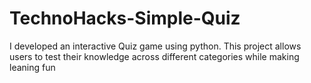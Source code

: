 # TechnoHacks-Simple-Quiz
I developed an interactive Quiz game using python. This project allows users to test their knowledge across different categories while making leaning fun
